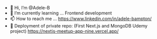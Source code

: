 - 👋 Hi, I’m @Adele-B
- 🌱 I’m currently learning ... Frontend development
- 📫 How to reach me ... https://www.linkedin.com/in/adele-bampton/
- 🔏 Deployment of private repo: (First Next.js and MongoDB Udemy project) https://nextjs-meetup-app-nine.vercel.app/
<!---
Adele-B/Adele-B is a ✨ special ✨ repository because its `README.md` (this file) appears on your GitHub profile.
You can click the Preview link to take a look at your changes.
--->
